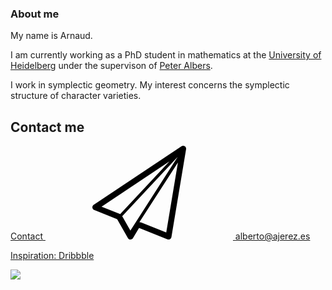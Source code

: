 ### About me

My name is Arnaud.

I am currently working as a PhD student in mathematics at the [University of Heidelberg](https://www.uni-heidelberg.de/) under the supervison of [Peter Albers](https://www.mathi.uni-heidelberg.de/~palbers/).

I work in symplectic geometry. My interest concerns the symplectic structure of character varieties.

## Contact me

<svg style="position: absolute; width: 0; height: 0;" width="0" height="0" version="1.1" xmlns="http://www.w3.org/2000/svg" xmlns:xlink="http://www.w3.org/1999/xlink">
    <defs>
        <symbol id="icon-paperplane" viewBox="0 0 1024 1024">
            <title>paperplane</title>
            <path class="path1" d="M1009.376 5.12c-5.312-3.424-11.36-5.12-17.376-5.12-6.176 0-12.384 1.76-17.76 5.376l-960 640c-9.888 6.56-15.328 18.112-14.048 29.952 1.216 11.808 8.896 22.016 19.936 26.368l250.368 100.192 117.728 206.016c5.632 9.888 16.096 16 27.424 16.128 0.128 0 0.224 0 0.352 0 11.232 0 21.664-5.952 27.424-15.552l66.464-110.816 310.24 124.064c3.808 1.536 7.808 2.272 11.872 2.272 5.44 0 10.816-1.376 15.68-4.128 8.448-4.736 14.24-13.056 15.872-22.624l160-960c2.080-12.576-3.488-25.184-14.176-32.128zM100.352 664.864l741.6-494.432-539.2 577.184c-2.848-1.696-5.376-3.936-8.512-5.184l-193.888-77.568zM326.048 770.112c-0.064-0.128-0.16-0.192-0.224-0.32l606.176-648.8-516.768 805.184-89.184-156.064zM806.944 947.488l-273.312-109.312c-6.496-2.56-13.248-3.424-19.936-3.808l420.864-652.416-127.616 765.536z"></path>
        </symbol>
    </defs>
</svg>

<a href="http://www.ajerez.es/en/" target="_blank" class="contact-button">
    Contact 
    <svg class="icon icon-paperplane"><use xlink:href="#icon-paperplane"></use></svg>
    <span>alberto@ajerez.es</span>
</a>




<a href="https://dribbble.com/shots/2131627-Personal-Portfolio-Site/attachments/388736" target="_blank" class="inspiration">Inspiration: Dribbble</a>



<!-- Link to my website -->
<a id="ajerez" href="http://www.ajerez.es/en/" target="_blank"><img src="http://i.imgur.com/VCKJn3X.jpg"/></a>
